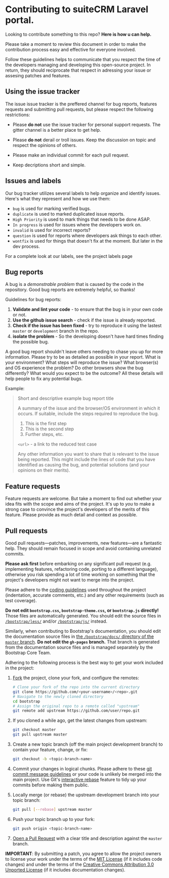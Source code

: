 # Contributing to suiteCRM Laravel portal.

Looking to contribute something to this repo? **Here is how u can help.**

Please take a moment to review this document in order to make the contribution
process easy and effective for everyone involved. 

Follow these guidelines helps to communicate that you respect the time of the developers
managing and developing this open-source project. In return, they should reciprocate 
that respect in adressing your issue or assesing patches and features. 

## Using the issue tracker 

The issue issue tracker is the preffered channel for bug reports, features requests
and submitting pull requests, but please respect the following restrictions: 

- Please **do not** use the issue tracker for personal support requests. The gitter channel
is a better place to get help. 

- Please **do not** derail or troll issues. Keep the discussion on topic and respect the opinions 
of others. 

- Please make an individual commit for each pull request. 

- Keep decriptions short and simple.

## Issues and labels 

Our bug tracker utilizes several labels  to help organize and identify issues.
Here's what they represent and how we use them: 

- `bug` is used for marking verified bugs. 
- `duplicate` is used to marked duplicated issue reports. 
- `High Priority` is used to mark things that needs to be done ASAP. 
- `In progress` is used for issues where the developers work on.
- `invalid` is used for incorrect reports? 
- `question` is used for reports where developers ask things to each other. 
- `wontfix` is used for things that doesn't fix at the moment. But later in the dev process. 

For a complete look at our labels, see the project labels page 

## Bug reports 

A bug is a *demonstrable problem* that is caused by the code in the repository.
Good bug reports are extremely helpful, so thanks!

Guidelines for bug reports: 

1. **Validate and lint your code** - to ensure that the bug is in your own code or not. 
2. **Use the github issue search** - check if the issue is already reported. 
3. **Check if the issue has been fixed** - try to reproduce it using the lastest `master` or `development` branch in the repo.
4. **isolate the problem** - So the developing doesn't have hard times finding the possible bug.
 
A good bug report shouldn't leave others needing to chase you up for more information. 
Please try to be as detailed as possible in your report. 
What is your environment? What steps will reproduce the issue? 
What browser(s) and OS experience the problem? 
Do other browsers show the bug differently? 
What would you expect to be the outcome? 
All these details will help people to fix any potential bugs. 

Example: 

> Short and descriptive example bug report title
>
> A summary of the issue and the browser/OS environment in which it occurs. If
> suitable, include the steps required to reproduce the bug.
>
> 1. This is the first step
> 2. This is the second step
> 3. Further steps, etc.
>
> `<url>` - a link to the reduced test case
>
> Any other information you want to share that is relevant to the issue being
> reported. This might include the lines of code that you have identified as
> causing the bug, and potential solutions (and your opinions on their
> merits).

## Feature requests

Feature requests are welcome. But take a moment to find out whether your idea
fits with the scope and aims of the project. It's up to *you* to make a strong
case to convince the project's developers of the merits of this feature. Please
provide as much detail and context as possible.


## Pull requests

Good pull requests—patches, improvements, new features—are a fantastic
help. They should remain focused in scope and avoid containing unrelated
commits.

**Please ask first** before embarking on any significant pull request (e.g.
implementing features, refactoring code, porting to a different language),
otherwise you risk spending a lot of time working on something that the
project's developers might not want to merge into the project.

Please adhere to the [coding guidelines](#code-guidelines) used throughout the
project (indentation, accurate comments, etc.) and any other requirements
(such as test coverage).

**Do not edit `bootstrap.css`, `bootstrap-theme.css`, or `bootstrap.js`
directly!** Those files are automatically generated. You should edit the
source files in [`/bootstrap/less/`](https://github.com/twbs/bootstrap/tree/master/less)
and/or [`/bootstrap/js/`](https://github.com/twbs/bootstrap/tree/master/js) instead.

Similarly, when contributing to Bootstrap's documentation, you should edit the
documentation source files in
[the `/bootstrap/docs/` directory of the `master` branch](https://github.com/twbs/bootstrap/tree/master/docs).
**Do not edit the `gh-pages` branch.** That branch is generated from the
documentation source files and is managed separately by the Bootstrap Core Team.

Adhering to the following process is the best way to get your work
included in the project:

1. [Fork](https://help.github.com/fork-a-repo/) the project, clone your fork,
   and configure the remotes:

   ```bash
   # Clone your fork of the repo into the current directory
   git clone https://github.com/<your-username>/<repo>.git
   # Navigate to the newly cloned directory
   cd bootstrap
   # Assign the original repo to a remote called "upstream"
   git remote add upstream https://github.com/user/repo.git
   ```

2. If you cloned a while ago, get the latest changes from upstream:

   ```bash
   git checkout master
   git pull upstream master
   ```

3. Create a new topic branch (off the main project development branch) to
   contain your feature, change, or fix:

   ```bash
   git checkout -b <topic-branch-name>
   ```

4. Commit your changes in logical chunks. Please adhere to these [git commit
   message guidelines](http://tbaggery.com/2008/04/19/a-note-about-git-commit-messages.html)
   or your code is unlikely be merged into the main project. Use Git's
   [interactive rebase](https://help.github.com/articles/interactive-rebase)
   feature to tidy up your commits before making them public.

5. Locally merge (or rebase) the upstream development branch into your topic branch:

   ```bash
   git pull [--rebase] upstream master
   ```

6. Push your topic branch up to your fork:

   ```bash
   git push origin <topic-branch-name>
   ```

7. [Open a Pull Request](https://help.github.com/articles/using-pull-requests/)
    with a clear title and description against the `master` branch.

**IMPORTANT**: By submitting a patch, you agree to allow the project owners to
license your work under the terms of the [MIT License](LICENSE) (if it
includes code changes) and under the terms of the
[Creative Commons Attribution 3.0 Unported License](docs/LICENSE)
(if it includes documentation changes).